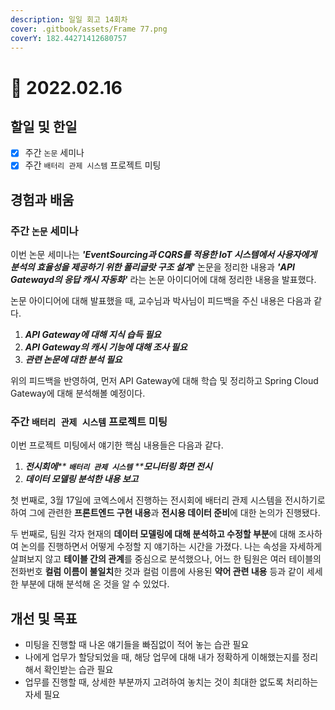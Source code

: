 ```yaml
---
description: 일일 회고 14회차
cover: .gitbook/assets/Frame 77.png
coverY: 182.44271412680757
---
```


# 🙁 2022.02.16

## 할일 및 한일

* [x] 주간 `논문` 세미나
* [x] 주간 `배터리 관제 시스템` 프로젝트 미팅

## 경험과 배움

### 주간 `논문` 세미나

이번 논문 세미나는 _**'EventSourcing과 CQRS를 적용한 IoT 시스템에서 사용자에게 분석의 효율성을 제공하기 위한 폴리글랏 구조 설계'**_ 논문을 정리한 내용과 _**'API Gatewayd의 응답 캐시 자동화'**_ 라는 논문 아이디어에 대해 정리한 내용을 발표했다.

논문 아이디어에 대해 발표했을 때, 교수님과 박사님이 피드백을 주신 내용은 다음과 같다.

1. _**API Gateway에 대해 지식 습득 필요**_
2. _**API Gateway의 캐시 기능에 대해 조사 필요**_
3. _**관련 논문에 대한 분석 필요**_

위의 피드백을 반영하여, 먼저 API Gateway에 대해 학습 및 정리하고 Spring Cloud Gateway에 대해 분석해볼 예정이다.



### **주간** `배터리 관제 시스템` 프로젝트 미팅

이번 프로젝트 미팅에서 얘기한 핵심 내용들은 다음과 같다.

1. _**전시회에**** ****`배터리 관제 시스템`**** ****모니터링 화면 전시**_
2. _**데이터 모델링 분석한 내용 보고**_

첫 번째로, 3월 17일에 코엑스에서 진행하는 전시회에 배터리 관제 시스템을 전시하기로 하여 그에 관련한 **프론트엔드 구현 내용**과 **전시용 데이터 준비**에 대한 논의가 진행됐다.

두 번째로, 팀원 각자 현재의 **데이터 모델링에 대해 분석하고 수정할 부분**에 대해 조사하여 논의를 진행하면서 어떻게 수정할 지 얘기하는 시간을 가졌다. 나는 속성을 자세하게 살펴보지 않고 **테이블 간의 관계**를 중심으로 분석했으나, 어느 한 팀원은 여러 테이블의 전화번호 **컬럼 이름이 불일치**한 것과 컬럼 이름에 사용된 **약어 관련 내용** 등과 같이 세세한 부분에 대해 분석해 온 것을 알 수 있었다.



## 개선 및 목표

* 미팅을 진행할 때 나온 얘기들을 빠짐없이 적어 놓는 습관 필요
* 나에게 업무가 할당되었을 때, 해당 업무에 대해 내가 정확하게 이해했는지를 정리해서 확인받는 습관 필요
* 업무를 진행할 때, 상세한 부분까지 고려하여 놓치는 것이 최대한 없도록 처리하는 자세 필요

